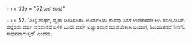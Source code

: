 +++
title = "52 ಎಲೆ ಕಿರೀಟಿ"

+++
52. `ಎಲೈ ಪಾರ್ಥ, ವೃಥಾ ಚಿಂತಿಸದಿರು. ಊರ್ವಶಿಯ ಶಾಪವು ನಿನಗೆ ಉಪಕಾರವೇ ಆಗಿ ಪರಿಣಮಿಸಿದೆ. ಹನ್ನೆರಡು ವರ್ಷ ವನವಾಸದ ಬಳಿಕ ಒಂದು ವರ್ಷ ಅಜ್ಞಾತವಾಸ ಮಾಡಬೇಕಾಗಿ ಬಂದಾಗ, ಶಿಖಂಡಿತನವೆ ನಿನಗೆÉ ಸಾಧನವಾಗುತ್ತದೆ' ಎಂದನು.